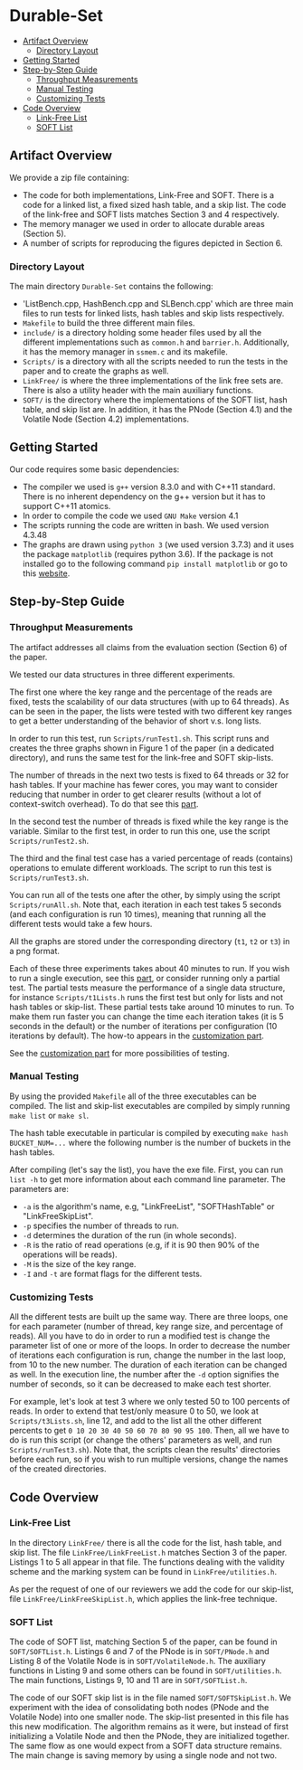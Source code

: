 # Durable-Set

* [Artifact Overview](#artifact-overview)
  * [Directory Layout](#directory-layout)
* [Getting Started](#getting-started)
* [Step-by-Step Guide](#step-by-step-guide)
  * [Throughput Measurements](#throughput-measurements)
  * [Manual Testing](#manual-testing)
  * [Customizing Tests](#customizing-tests)
* [Code Overview](#code-overview)
  * [Link-Free List](#link-free-list)
  * [SOFT List](#soft-list)

## Artifact Overview 

We provide a zip file containing:
* The code for both implementations, Link-Free and SOFT. There is a code for a linked list, a fixed sized hash table, and a skip list.
  The code of the link-free and SOFT lists matches Section 3 and 4 respectively.
* The memory manager we used in order to allocate durable areas (Section 5).
* A number of scripts for reproducing the figures depicted in Section 6.

### Directory Layout
The main directory `Durable-Set` contains the following:
* 'ListBench.cpp, HashBench.cpp and SLBench.cpp' which are three main files to run tests for linked lists, hash tables and
  skip lists respectively.
* `Makefile` to build the three different main files.
* `include/` is a directory holding some header files used by all the different implementations such as `common.h` and `barrier.h`.
  Additionally, it has the memory manager in `ssmem.c` and its makefile.
* `Scripts/` is a directory with all the scripts needed to run the tests in the paper and to create the graphs as well.
* `LinkFree/` is where the three implementations of the link free sets are. There is also a utility header with the main
  auxiliary functions.
* `SOFT/` is the directory where the implementations of the SOFT list, hash table, and skip list are.
  In addition, it has the PNode (Section 4.1) and the Volatile Node (Section 4.2) implementations.

## Getting Started
Our code requires some basic dependencies:
* The compiler we used is `g++` version 8.3.0 and with C++11 standard.
  There is no inherent dependency on the g++ version but it has to support C++11 atomics.
* In order to compile the code we used `GNU Make` version 4.1
* The scripts running the code are written in bash. We used version 4.3.48
* The graphs are drawn using `python 3` (we used version 3.7.3) and it uses the package `matplotlib` (requires python 3.6).
  If the package is not installed go to the following command `pip install matplotlib` or go to this [website](https://matplotlib.org/3.1.0/users/installing.html).

## Step-by-Step Guide
### Throughput Measurements
The artifact addresses all claims from the evaluation section (Section 6) of the paper.

We tested our data structures in three different experiments.

The first one where the key range and the percentage of the reads are fixed, tests the scalability of our data structures (with up to 64 threads).
As can be seen in the paper, the lists were tested with two different key ranges to get a better understanding of the behavior of short v.s. long lists.

In order to run this test, run `Scripts/runTest1.sh`.
This script runs and creates the three graphs shown in Figure 1 of the paper (in a dedicated directory), and runs the same test for the link-free and SOFT skip-lists.

The number of threads in the next two tests is fixed to 64 threads or 32 for hash tables. If your machine has fewer cores, you may want to consider reducing that number in order to get clearer results (without a lot of context-switch overhead).
To do that see this [part](#customizing-tests).

In the second test the number of threads is fixed while the key range is the variable.
Similar to the first test, in order to run this one, use the script `Scripts/runTest2.sh`.

The third and the final test case has a varied percentage of reads (contains) operations to emulate different workloads.
The script to run this test is `Scripts/runTest3.sh`.

You can run all of the tests one after the other, by simply using the script `Scripts/runAll.sh`.
Note that, each iteration in each test takes 5 seconds (and each configuration is run 10 times), meaning that running all the different tests would take a few hours.

All the graphs are stored under the corresponding directory (`t1`, `t2` or `t3`) in a png format.

Each of these three experiments takes about 40 minutes to run.
If you wish to run a single execution, see this [part](#manual-testing), or consider running only a partial test.
The partial tests measure the performance of a single data structure, for instance `Scripts/t1Lists.h` runs the first test but only for lists and not hash tables or skip-list.
These partial tests take around 10 minutes to run.
To make them run faster you can change the time each iteration takes (it is 5 seconds in the default) or the number of iterations per configuration (10 iterations by default).
The how-to appears in the [customization part](#customizing-tests).

See the [customization part](#customizing-tests) for more possibilities of testing.

### Manual Testing
By using the provided `Makefile` all of the three executables can be compiled.
The list and skip-list executables are compiled by simply running `make list` or `make sl`.

The hash table executable in particular is compiled by executing `make hash BUCKET_NUM=...` where the following number is the number of buckets in the hash tables.

After compiling (let's say the list), you have the exe file.
First, you can run `list -h` to get more information about each command line parameter.
The parameters are:
* `-a` is the algorithm's name, e.g, "LinkFreeList", "SOFTHashTable" or "LinkFreeSkipList".
* `-p` specifies the number of threads to run.
* `-d` determines the duration of the run (in whole seconds).
* `-R` is the ratio of read operations (e.g, if it is 90 then 90% of the operations will be reads).
* `-M` is the size of the key range.
* `-I` and `-t` are format flags for the different tests.

### Customizing Tests
All the different tests are built up the same way.
There are three loops, one for each parameter (number of thread, key range size, and percentage of reads).
All you have to do in order to run a modified test is change the parameter list of one or more of the loops.
In order to decrease the number of iterations each configuration is run, change the number in the last loop, from 10 to the new number.
The duration of each iteration can be changed as well.
In the execution line, the number after the `-d` option signifies the number of seconds, so it can be decreased to make each test shorter.

For example, let's look at test 3 where we only tested 50 to 100 percents of reads.
In order to extend that test/only measure 0 to 50, we look at `Scripts/t3Lists.sh`, line 12, and add to the list all the other different percents to get `0 10 20 30 40 50 60 70 80 90 95 100`.
Then, all we have to do is run this script (or change the others' parameters as well, and run `Scripts/runTest3.sh`).
Note that, the scripts clean the results' directories before each run, so if you wish to run multiple versions, change the names of the created directories.

## Code Overview
### Link-Free List
In the directory `LinkFree/` there is all the code for the list, hash table, and skip list.
The file `LinkFree/LinkFreeList.h` matches Section 3 of the paper.
Listings 1 to 5 all appear in that file.
The functions dealing with the validity scheme and the marking system can be found in `LinkFree/utilities.h`.

As per the request of one of our reviewers we add the code for our skip-list, file `LinkFree/LinkFreeSkipList.h`, which applies the link-free technique.

### SOFT List
The code of SOFT list, matching Section 5 of the paper, can be found in `SOFT/SOFTList.h`.
Listings 6 and 7 of the PNode is in `SOFT/PNode.h` and Listing 8 of the Volatile Node is in `SOFT/VolatileNode.h`.
The auxiliary functions in Listing 9 and some others can be found in `SOFT/utilities.h`.
The main functions, Listings 9, 10 and 11 are in `SOFT/SOFTList.h`.

The code of our SOFT skip list is in the file named `SOFT/SOFTSkipList.h`.
We experiment with the idea of consolidating both nodes (PNode and the Volatile Node) into one smaller node.
The skip-list presented in this file has this new modification.
The algorithm remains as it were, but instead of first initializing a Volatile Node and then the PNode, they are initialized together.
The same flow as one would expect from a SOFT data structure remains.
The main change is saving memory by using a single node and not two.
